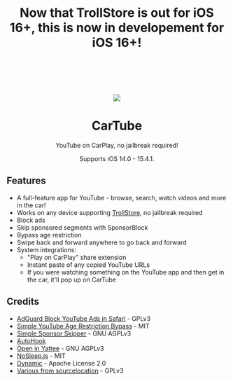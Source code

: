<h1 align="center">Now that TrollStore is out for iOS 16+, this is now in developement for iOS 16+!</h1>
<br/>
<br/>
<br/>
<br/>
<p align="center">
  <img align="center" src='https://raw.githubusercontent.com/Avangelista/CarTube/main/Icon/CarTubeTransparent.png'>
</p>
<h1 align="center">CarTube</h1>
<p align="center">YouTube on CarPlay, no jailbreak required!</p>
<p align="center">Supports iOS 14.0 - 15.4.1.</p>

## Features

-   A full-feature app for YouTube - browse, search, watch videos and more in the car!
-   Works on any device supporting [TrollStore](https://github.com/opa334/TrollStore), no jailbreak required
-   Block ads
-   Skip sponsored segments with SponsorBlock
-   Bypass age restriction
-   Swipe back and forward anywhere to go back and forward
-   System integrations:
    -   "Play on CarPlay" share extension
    -   Instant paste of any copied YouTube URLs
    -   If you were watching something on the YouTube app and then get in the car, it'll pop up on CarTube

## Credits

-   [AdGuard Block YouTube Ads in Safari](https://github.com/AdguardTeam/BlockYouTubeAdsShortcut) - GPLv3
-   [Simple YouTube Age Restriction Bypass](https://github.com/zerodytrash/Simple-YouTube-Age-Restriction-Bypass/) - MIT
-   [Simple Sponsor Skipper](https://greasyfork.org/en/scripts/453320-simple-sponsor-skipper) - GNU AGPLv3
-   [AutoHook](https://gist.github.com/JohnCoates/c0d77f130d033b206367db480f7c18ae)
-   [Open in Yattee](https://github.com/yattee/yattee/tree/main/Open%20in%20Yattee) - GNU AGPLv3
-   [NoSleep.js](https://github.com/richtr/NoSleep.js/) - MIT
-   [Dynamic](https://github.com/mhdhejazi/Dynamic) - Apache License 2.0
-   [Various from sourcelocation](https://github.com/sourcelocation) - GPLv3
